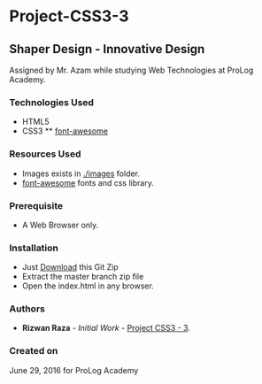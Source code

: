 # Project-CSS3-3
## Shaper Design - Innovative Design

Assigned by Mr. Azam while studying Web Technologies at ProLog Academy.

### Technologies Used

* HTML5
* CSS3 
** [font-awesome](https://fontawesome.com/)
### Resources Used

* Images exists in [./images](https://github.com/Rizwan-Raza/Project-CSS3-3/tree/master/images) folder.
* [font-awesome](https://fontawesome.com/) fonts and css library.

### Prerequisite

* A Web Browser only.

### Installation

* Just [Download](https://github.com/Rizwan-Raza/Project-CSS3-3/archive/master.zip) this Git Zip
* Extract the master branch zip file
* Open the index.html in any browser.

### Authors

* **Rizwan Raza** - *Initial Work* - [Project CSS3 - 3](https://github.com/Rizwan-Raza/Project-CSS3-3).

### Created on 

June 29, 2016 for ProLog Academy
